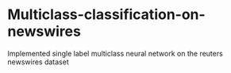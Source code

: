 # Multiclass-classification-on-newswires
Implemented single label multiclass neural network on the reuters newswires dataset
